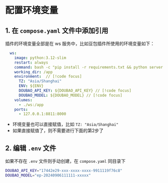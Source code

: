 # 配置环境变量

## 1. 在 `compose.yaml` 文件中添加引用

插件的环境变量全部是在 ws 服务中，比如豆包插件所使用的环境变量如下：

```yaml
  ws:
    image: python:3.12-slim
    restart: always
    command: bash -c "pip install -r requirements.txt && python server.py"
    working_dir: /app
    environment:  // [!code focus]
      TZ: "Asia/Shanghai"
      ENV: ${ENV}
      DOUBAO_API_KEY: ${DOUBAO_API_KEY} // [!code focus]
      DOUBAO_MODEL: ${DOUBAO_MODEL} // [!code focus]
    volumes:
      - ./ws:/app
    ports:
      - 127.0.0.1:8811:8000
```
- 环境变量也可以直接赋值，比如 `TZ: "Asia/Shanghai"`
- 如果直接赋值了，则不需要进行下面的第2步了


## 2. 编辑 `.env` 文件
如果不存在 `.env` 文件则手动创建，在 `compose.yaml` 同目录下

```bash
DOUBAO_API_KEY="17442e29-xxx-xxxx-xxxx-9911119f76c8"
DOUBAO_MODEL="ep-20240906111111-xxxxx"
```
